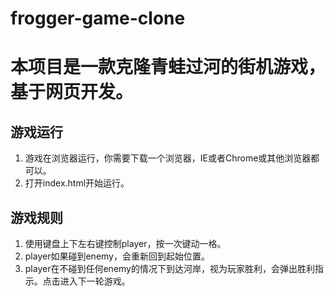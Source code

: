 # frogger-game-clone
# 本项目是一款克隆青蛙过河的街机游戏，基于网页开发。 <br>
## 游戏运行<br>
 1. 游戏在浏览器运行，你需要下载一个浏览器，IE或者Chrome或其他浏览器都可以。<br>
 2. 打开index.html开始运行。<br>
## 游戏规则<br>
 1. 使用键盘上下左右键控制player，按一次键动一格。<br>
 2. player如果碰到enemy，会重新回到起始位置。 <br>
 3. player在不碰到任何enemy的情况下到达河岸，视为玩家胜利，会弹出胜利指示。点击进入下一轮游戏。
